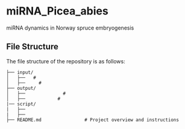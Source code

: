 # miRNA_Picea_abies
miRNA dynamics in Norway spruce embryogenesis
## File Structure
The file structure of the repository is as follows:
```.
├── input/
│   ├──   # 
│   ├──     # 
├── output/
│   ├──              # 
│   ├──            # 
|── script/
|   ├──
|   ├──
├── README.md                # Project overview and instructions
```
